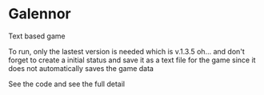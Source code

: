 # Galennor
Text based game 

To run, only the lastest version is needed which is v.1.3.5 
oh... and don't forget to create a initial status and save it as a text file
for the game since it does not automatically saves the game data

See the code and see the full detail 
